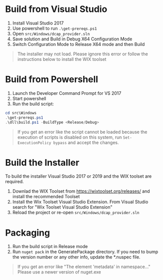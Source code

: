 # Build from Visual Studio
1. Install Visual Studio 2017
1. Use powershell to run `.\get-prereqs.ps1`
1. Open `src/Windows/dcap_provider.sln`
1. Save solution and Build in Debug X64 Configuration Mode
1. Switch Configuration Mode to Release X64 mode and then Build

> The installer may not load. Please ignore this error or follow the instructions below to install the WIX toolset

# Build from Powershell
1. Launch the Developer Command Prompt for VS 2017
1. Start powershell 
1. Run the build script:
```powershell
cd src\Windows
.\get-prereqs.ps1
.\dll\build.ps1 -BuildType <Release/Debug>
```
> If you get an error like the script cannot be loaded because the execution of scripts is disabled on this system, run `Set-ExecutionPolicy bypass` and accept the changes.

# Build the Installer
To build the installer Visual Studio 2017 or 2019 and the WIX toolset are required.
1. Downlad the WIX Toolset from https://wixtoolset.org/releases/ and install the recommended Toolset
1. Install the Wix Toolset Visual Studio Extension. From Visual Studio search for "Wix Toolset Visual Studio Extension"
1. Reload the project or re-open `src/Windows/dcap_provider.sln` 

# Packaging
1. Run the build script in Release mode
1. Run `nuget pack` in the GeneratePackage directory. If you need to bump the version number or any other info, update the *.nuspec file.
> If you get an error like "The element 'metadata' in namespace..." Please use a newer version of nuget.exe
